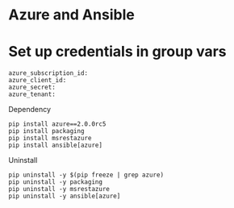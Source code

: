 # Azure and Ansible

# Set up credentials in group vars
```
azure_subscription_id:
azure_client_id:
azure_secret:
azure_tenant:
```

Dependency
```
pip install azure==2.0.0rc5
pip install packaging
pip install msrestazure
pip install ansible[azure]
```

Uninstall
```
pip uninstall -y $(pip freeze | grep azure)
pip uninstall -y packaging
pip uninstall -y msrestazure
pip uninstall -y ansible[azure]
```
